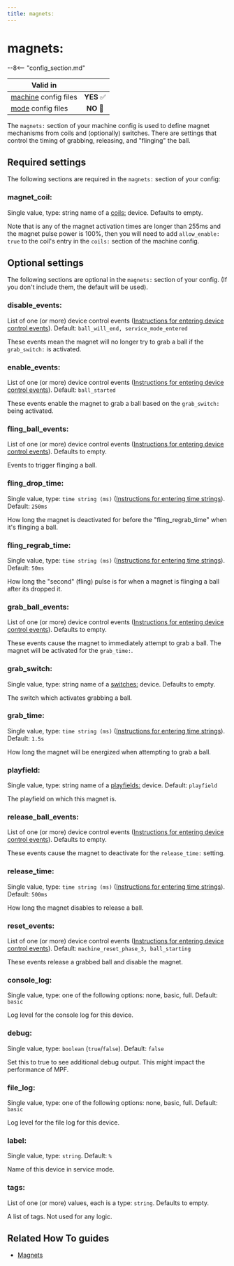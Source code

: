 ```yaml
---
title: magnets:
---
```


# magnets:


--8<-- "config_section.md"

| Valid in | |
|-----|:----:|
|[machine](instructions/machine_config.md) config files |**YES** :white_check_mark:|
|[mode](instructions/mode_config.md) config files|**NO** :no_entry_sign:|

The `magnets:` section of your machine config is used to define magnet
mechanisms from coils and (optionally) switches. There are settings that
control the timing of grabbing, releasing, and "flinging" the ball.

## Required settings

The following sections are required in the `magnets:` section of your
config:

### magnet_coil:

Single value, type: string name of a [coils:](coils.md) device. Defaults to empty.

Note that is any of the magnet activation times are longer than 255ms
and the magnet pulse power is 100%, then you will need to add
`allow_enable: true` to the coil's entry in the `coils:` section of the
machine config.

## Optional settings

The following sections are optional in the `magnets:` section of your
config. (If you don't include them, the default will be used).

### disable_events:

List of one (or more) device control events
([Instructions for entering device control events](instructions/device_control_events.md)). Default: `ball_will_end, service_mode_entered`

These events mean the magnet will no longer try to grab a ball if the
`grab_switch:` is activated.

### enable_events:

List of one (or more) device control events
([Instructions for entering device control events](instructions/device_control_events.md)). Default: `ball_started`

These events enable the magnet to grab a ball based on the
`grab_switch:` being activated.

### fling_ball_events:

List of one (or more) device control events
([Instructions for entering device control events](instructions/device_control_events.md)). Defaults to empty.

Events to trigger flinging a ball.

### fling_drop_time:

Single value, type: `time string (ms)`
([Instructions for entering time strings](instructions/time_strings.md)). Default: `250ms`

How long the magnet is deactivated for before the "fling_regrab_time"
when it's flinging a ball.

### fling_regrab_time:

Single value, type: `time string (ms)`
([Instructions for entering time strings](instructions/time_strings.md)). Default: `50ms`

How long the "second" (fling) pulse is for when a magnet is flinging a
ball after its dropped it.

### grab_ball_events:

List of one (or more) device control events
([Instructions for entering device control events](instructions/device_control_events.md)). Defaults to empty.

These events cause the magnet to immediately attempt to grab a ball. The
magnet will be activated for the `grab_time:`.

### grab_switch:

Single value, type: string name of a
[switches:](switches.md) device. Defaults to
empty.

The switch which activates grabbing a ball.

### grab_time:

Single value, type: `time string (ms)`
([Instructions for entering time strings](instructions/time_strings.md)). Default: `1.5s`

How long the magnet will be energized when attempting to grab a ball.

### playfield:

Single value, type: string name of a
[playfields:](playfields.md) device. Default:
`playfield`

The playfield on which this magnet is.

### release_ball_events:

List of one (or more) device control events
([Instructions for entering device control events](instructions/device_control_events.md)). Defaults to empty.

These events cause the magnet to deactivate for the `release_time:`
setting.

### release_time:

Single value, type: `time string (ms)`
([Instructions for entering time strings](instructions/time_strings.md)). Default: `500ms`

How long the magnet disables to release a ball.

### reset_events:

List of one (or more) device control events
([Instructions for entering device control events](instructions/device_control_events.md)). Default: `machine_reset_phase_3, ball_starting`

These events release a grabbed ball and disable the magnet.

### console_log:

Single value, type: one of the following options: none, basic, full.
Default: `basic`

Log level for the console log for this device.

### debug:

Single value, type: `boolean` (`true`/`false`). Default: `false`

Set this to true to see additional debug output. This might impact the
performance of MPF.

### file_log:

Single value, type: one of the following options: none, basic, full.
Default: `basic`

Log level for the file log for this device.

### label:

Single value, type: `string`. Default: `%`

Name of this device in service mode.

### tags:

List of one (or more) values, each is a type: `string`. Defaults to
empty.

A list of tags. Not used for any logic.

## Related How To guides

* [Magnets](../mechs/magnets/index.md)
